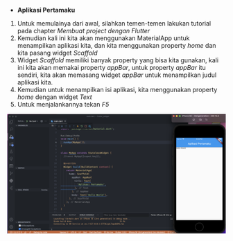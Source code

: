 - **Aplikasi Pertamaku**

1. Untuk memulainya dari awal, silahkan temen-temen lakukan tutorial pada chapter _Membuat project dengan Flutter_
2. Kemudian kali ini kita akan menggunakan MaterialApp untuk menampilkan aplikasi kita, dan kita menggunakan property _home_ dan kita pasang widget _Scaffold_
3. Widget _Scaffold_ memiliki banyak property yang bisa kita gunakan, kali ini kita akan memakai property _appBar_, untuk property _appBar_ itu sendiri, kita akan memasang widget _appBar_ untuk menampilkan judul aplikasi kita.
4. Kemudian untuk menampilkan isi aplikasi, kita menggunakan property _home_ dengan widget _Text_
5. Untuk menjalankannya tekan _F5_

![Aplikasi Pertamaku](images/aplikasi_pertamaku.png)

